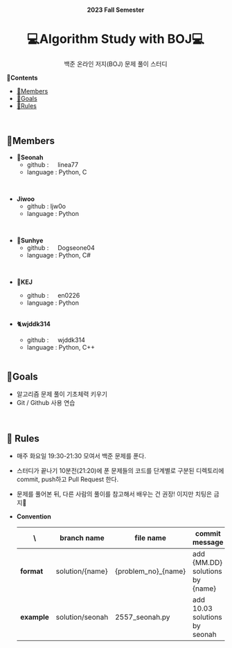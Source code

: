 <div align="center">
    <h4>2023 Fall Semester</h4>
    <h1>💻Algorithm Study with BOJ💻</h1>
    <p>
             백준 온라인 저지(BOJ) 문제 풀이 스터디
    </p>
    </div>    

**🔖Contents**

* [👥Members](##👥Members)
* [🚩Goals](##🚩Goals)
* [📌Rules](##📌Rules)

<br>


## 👥Members

* 🧸**Seonah** 
  * github : <a src="https://github.com/linea77"><img src ="https://cdn-icons-png.flaticon.com/512/25/25231.png" width=13px> linea77</a>
  * language : Python, C
<br>

* **Jiwoo**
  * github : ljw0o
  * language : Python
<br>

* 🧸**Sunhye**
  * github : <a src="https://github.com/Dogseone04"><img src ="https://mblogthumb-phinf.pstatic.net/MjAyMDEyMTFfMTQ3/MDAxNjA3NjcxMTM3OTQ2.VjfAdnuFgdTWZjhmoFDO5kBDbVAzOis12JlVmfM-f7Eg.lKuaV1awR695hajN9u519T3KOKo2OinXM9sGgZj1eL0g.JPEG.subak137/20201129%EF%BC%BF153137.jpg?type=w800" width=13px> Dogseone04</a>
  * language : Python, C#  

<br>

* 🧸**KEJ**
  * github : <a scr="https://github.com/en0226"><img src ="https://cdn-icons-png.flaticon.com/512/25/25231.png" width=13px> en0226</a>
  * language : Python

  <br>

* 🐈**wjddk314**
  * github : <a scr="https://github.com/wjddk314"><img src ="https://cdn-icons-png.flaticon.com/512/25/25231.png" width=13px> wjddk314</a>
  * language : Python, C++

  <br>
  
## 🚩Goals

* 알고리즘 문제 풀이 기초체력 키우기
* Git / Github 사용 연습

<br>

## 📌 Rules

* 매주 화요일 19:30-21:30 모여서 백준 문제를 푼다.

* 스터디가 끝나기 10분전(21:20)에 푼 문제들의 코드를 단계별로 구분된 디렉토리에 commit, push하고 Pull Request 한다.

* 문제를 풀어본 뒤, 다른 사람의 풀이를 참고해서 배우는 건 권장! 이지만 치팅은 금지🚫

* **Convention**

  | \           | branch name     | file name           | commit message                  |
  | ----------- | --------------- | ------------------- | ------------------------------- |
  | **format**  | solution/{name} | {problem_no}_{name} | add {MM.DD} solutions by {name} |
  | **example** | solution/seonah | 2557_seonah.py      | add 10.03 solutions by seonah   |

  
